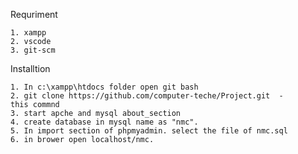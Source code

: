 Requriment 

    1. xampp
    2. vscode
    3. git-scm

Installtion

    1. In c:\xampp\htdocs folder open git bash
    2. git clone https://github.com/computer-teche/Project.git  -       this commnd
    3. start apche and mysql about_section
    4. create database in mysql name as "nmc".
    5. In import section of phpmyadmin. select the file of nmc.sql
    6. in brower open localhost/nmc. 
